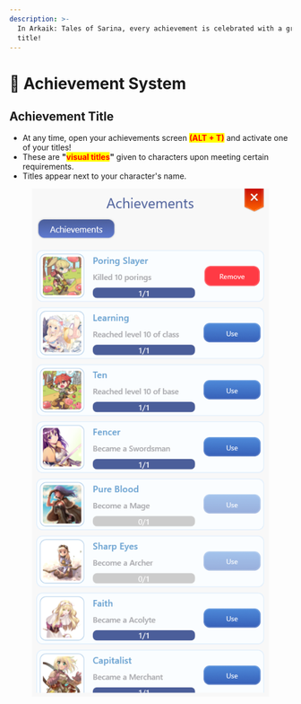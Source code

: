 ```yaml
---
description: >-
  In Arkaik: Tales of Sarina, every achievement is celebrated with a grand
  title!
---
```


# 🥇 Achievement System

## **Achievement Title**

* At any time, open your achievements screen <mark style="color:red;">**(ALT + T)**</mark> and activate one of your titles!
* These are **"**<mark style="color:red;">**visual titles**</mark>**"** given to characters upon meeting certain requirements.
* Titles appear next to your character's name.

<figure><img src="../.gitbook/assets/image (515).png" alt=""><figcaption></figcaption></figure>

